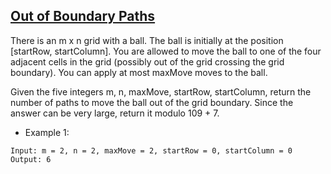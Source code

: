 ## [Out of Boundary Paths](https://leetcode.com/problems/out-of-boundary-paths/)

There is an m x n grid with a ball. The ball is initially at the position [startRow, startColumn]. You are allowed to move the ball to one of the four adjacent cells in the grid (possibly out of the grid crossing the grid boundary). You can apply at most maxMove moves to the ball.

Given the five integers m, n, maxMove, startRow, startColumn, return the number of paths to move the ball out of the grid boundary. Since the answer can be very large, return it modulo 109 + 7.

- Example 1:
```
Input: m = 2, n = 2, maxMove = 2, startRow = 0, startColumn = 0
Output: 6
```
